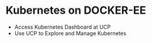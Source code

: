 # Kubernetes on DOCKER-EE

- Access Kubernetes Dashboard at UCP 
- Use UCP to Explore and Manage Kubernetes
